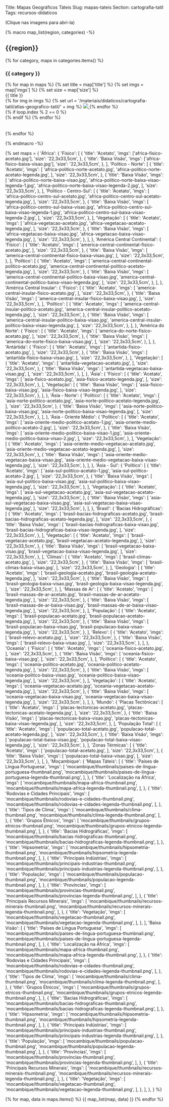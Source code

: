 Title: Mapas Geográficos Táteis
Slug: mapas-tateis
Section: cartografia-tatil
Tags: recursos-didaticos

(Clique nas imagens para abri-la)

{%
    macro map_list(region, categories)
-%}
## {{region}}

{% for category, maps in categories.items() %}

### {{ category }}

<div class="row justify-content-md-center">
{% for map in maps %}
    {% set title = map['title'] %}
    {% set imgs = map['imgs'] %}
    {% set size = map['size'] %}

<div class="col text-center">
    <div class="text-center">{{ title }}</div>
    {% for img in imgs %}
    {% set url = '/materiais/didaticos/cartografia-tatil/atlas-geografico-tatil/' + img %}
    <a href="{static}{{ url }}">
    <img src="{static}{{url}}" style="max-width: 50%; object-fit: cover"/>
    </a>
    {% endfor %}
</div>
{% if loop.index % 2 == 0 %}
<div class="w-100">
</div>
{% endif %}
    {% endfor %}
</div>
<br>
<br>
{% endfor %}

{%
    endmacro
-%}

{%
    set maps = {
        'África': {
            'Físico': [
                {
                    'title': 'Acetato',
                    'imgs': ['africa-fisico-acetato.jpg'],
                    'size': '22,3x33,5cm',
                },
                {
                    'title': 'Baixa Visão',
                    'imgs': ['africa-fisico-baixa-visao.jpg'],
                    'size': '22,3x33,5cm',
                },
            ],
            'Político - Norte': [
                {
                    'title': 'Acetato',
                    'imgs': [
                        'africa-politico-norte-acetato.jpg',
                        'africa-politico-norte-acetato-legenda.jpg',
                    ],
                    'size': '22,3x33,5cm',
                },
                {
                    'title': 'Baixa Visão',
                    'imgs': [
                        'africa-politico-norte-baixa-visao.jpg',
                        'africa-politico-norte-baixa-visao-legenda-1.jpg',
                        'africa-politico-norte-baixa-visao-legenda-2.jpg',
                    ],
                    'size': '22,3x33,5cm',
                },
            ],
            'Político - Centro-Sul': [
                {
                    'title': 'Acetato',
                    'imgs': [
                        'africa-politico-centro-sul-acetato.jpg',
                        'africa-politico-centro-sul-acetato-legenda.jpg',
                    ],
                    'size': '22,3x33,5cm',
                },
                {
                    'title': 'Baixa Visão',
                    'imgs': [
                        'africa-politico-centro-sul-baixa-visao.jpg',
                        'africa-politico-centro-sul-baixa-visao-legenda-1.jpg',
                        'africa-politico-centro-sul-baixa-visao-legenda-2.jpg',
                    ],
                    'size': '22,3x33,5cm',
                },
            ],
            'Vegetação': [
                {
                    'title': 'Acetato',
                    'imgs': [
                        'africa-vegetacao-acetato.jpg',
                        'africa-vegetacao-acetato-legenda.jpg',
                    ],
                    'size': '22,3x33,5cm',
                },
                {
                    'title': 'Baixa Visão',
                    'imgs': [
                        'africa-vegetacao-baixa-visao.jpg',
                        'africa-vegetacao-baixa-visao-legenda.jpg',
                    ],
                    'size': '22,3x33,5cm',
                },
            ],
        },
        'América Central Continental': {
            'Físico': [
                {
                    'title': 'Acetato',
                    'imgs': [
                        'america-central-continental-fisico-acetato.jpg',
                    ],
                    'size': '22,3x33,5cm',
                },
                {
                    'title': 'Baixa Visão',
                    'imgs': [
                        'america-central-continental-fisico-baixa-visao.jpg',
                    ],
                    'size': '22,3x33,5cm',
                },
            ],
            'Político': [
                {
                    'title': 'Acetato',
                    'imgs': [
                        'america-central-continental-politico-acetato.jpg',
                        'america-central-continental-politico-acetato-legenda.jpg',
                    ],
                    'size': '22,3x33,5cm',
                },
                {
                    'title': 'Baixa Visão',
                    'imgs': [
                        'america-central-continental-politico-baixa-visao.jpg',
                        'america-central-continental-politico-baixa-visao-legenda.jpg',
                    ],
                    'size': '22,3x33,5cm',
                },
            ],
        },
        'América Central Insular': {
            'Físico': [
                {
                    'title': 'Acetato',
                    'imgs': [
                        'america-central-insular-fisico-acetato.jpg',
                    ],
                    'size': '22,3x33,5cm',
                },
                {
                    'title': 'Baixa Visão',
                    'imgs': [
                        'america-central-insular-fisico-baixa-visao.jpg',
                    ],
                    'size': '22,3x33,5cm',
                },
            ],
            'Político': [
                {
                    'title': 'Acetato',
                    'imgs': [
                        'america-central-insular-politico-acetato.jpg',
                        'america-central-insular-politico-acetato-legenda.jpg',
                    ],
                    'size': '22,3x33,5cm',
                },
                {
                    'title': 'Baixa Visão',
                    'imgs': [
                        'america-central-insular-politico-baixa-visao.jpg',
                        'america-central-insular-politico-baixa-visao-legenda.jpg',
                    ],
                    'size': '22,3x33,5cm',
                },
            ],
        },
        'América do Norte': {
            'Físico': [
                {
                    'title': 'Acetato',
                    'imgs': [
                        'america-do-norte-fisico-acetato.jpg',
                    ],
                    'size': '22,3x33,5cm',
                },
                {
                    'title': 'Baixa Visão',
                    'imgs': [
                        'america-do-norte-fisico-baixa-visao.jpg',
                    ],
                    'size': '22,3x33,5cm',
                },
            ],
        },
        'Antártida': {
            'Físico': [
                {
                    'title': 'Acetato',
                    'imgs': [
                        'antartida-fisico-acetato.jpg',
                    ],
                    'size': '22,3x33,5cm',
                },
                {
                    'title': 'Baixa Visão',
                    'imgs': [
                        'antartida-fisico-baixa-visao.jpg',
                    ],
                    'size': '22,3x33,5cm',
                },
            ],
            'Vegetação': [
                {
                    'title': 'Acetato',
                    'imgs': [
                        'antartida-vegetacao-acetato.jpg',
                    ],
                    'size': '22,3x33,5cm',
                },
                {
                    'title': 'Baixa Visão',
                    'imgs': [
                        'antartida-vegetacao-baixa-visao.jpg',
                    ],
                    'size': '22,3x33,5cm',
                },
            ],
        },
        'Ásia': {
            'Físico': [
                {
                    'title': 'Acetato',
                    'imgs': [
                        'asia-fisico-acetato.jpg',
                        'asia-fisico-acetato-legenda.jpg',
                    ],
                    'size': '22,3x33,5cm',
                },
            ],
            'Vegetação': [
                {
                    'title': 'Baixa Visão',
                    'imgs': [
                        'asia-fisico-baixa-visao.jpg',
                        'asia-fisico-baixa-visao-legenda.jpg',
                    ],
                    'size': '22,3x33,5cm',
                },
            ],
        },
        'Ásia - Norte': {
            'Político': [
                {
                    'title': 'Acetato',
                    'imgs': [
                        'asia-norte-politico-acetato.jpg',
                        'asia-norte-politico-acetato-legenda.jpg',
                    ],
                    'size': '22,3x33,5cm',
                },
                {
                    'title': 'Baixa Visão',
                    'imgs': [
                        'asia-norte-politico-baixa-visao.jpg',
                        'asia-norte-politico-baixa-visao-legenda.jpg',
                    ],
                    'size': '22,3x33,5cm',
                },
            ],
        },
        'Ásia - Oriente Médio': {
            'Político': [
                {
                    'title': 'Acetato',
                    'imgs': [
                        'asia-oriente-medio-politico-acetato-1.jpg',
                        'asia-oriente-medio-politico-acetato-2.jpg',
                    ],
                    'size': '22,3x33,5cm',
                },
                {
                    'title': 'Baixa Visão',
                    'imgs': [
                        'asia-oriente-medio-politico-baixa-visao-1.jpg',
                        'asia-oriente-medio-politico-baixa-visao-2.jpg',
                    ],
                    'size': '22,3x33,5cm',
                },
            ],
            'Vegetação': [
                {
                    'title': 'Acetato',
                    'imgs': [
                        'asia-oriente-medio-vegetacao-acetato.jpg',
                        'asia-oriente-medio-vegetacao-acetato-legenda.jpg',
                    ],
                    'size': '22,3x33,5cm',
                },
                {
                    'title': 'Baixa Visão',
                    'imgs': [
                        'asia-oriente-medio-vegetacao-baixa-visao.jpg',
                        'asia-oriente-medio-vegetacao-baixa-visao-legenda.jpg',
                    ],
                    'size': '22,3x33,5cm',
                },
            ],
        },
        'Ásia - Sul': {
            'Político': [
                {
                    'title': 'Acetato',
                    'imgs': [
                        'asia-sul-politico-acetato-1.jpg',
                        'asia-sul-politico-acetato-2.jpg',
                    ],
                    'size': '22,3x33,5cm',
                },
                {
                    'title': 'Baixa Visão',
                    'imgs': [
                        'asia-sul-politico-baixa-visao.jpg',
                        'asia-sul-politico-baixa-visao-legenda.jpg',
                    ],
                    'size': '22,3x33,5cm',
                },
            ],
            'Vegetação': [
                {
                    'title': 'Acetato',
                    'imgs': [
                        'asia-sul-vegetacao-acetato.jpg',
                        'asia-sul-vegetacao-acetato-legenda.jpg',
                    ],
                    'size': '22,3x33,5cm',
                },
                {
                    'title': 'Baixa Visão',
                    'imgs': [
                        'asia-sul-vegetacao-baixa-visao.jpg',
                        'asia-sul-vegetacao-baixa-visao-legenda.jpg',
                    ],
                    'size': '22,3x33,5cm',
                },
            ],
        },
        'Brasil': {
            'Bacias Hidrográficas': [
                {
                    'title': 'Acetato',
                    'imgs': [
                        'brasil-bacias-hidrograficas-acetato.jpg',
                        'brasil-bacias-hidrograficas-acetato-legenda.jpg',
                    ],
                    'size': '22,3x33,5cm',
                },
                {
                    'title': 'Baixa Visão',
                    'imgs': [
                        'brasil-bacias-hidrograficas-baixa-visao.jpg',
                        'brasil-bacias-hidrograficas-baixa-visao-legenda.jpg',
                    ],
                    'size': '22,3x33,5cm',
                },
            ],
            'Vegetação': [
                {
                    'title': 'Acetato',
                    'imgs': [
                        'brasil-vegetacao-acetato.jpg',
                        'brasil-vegetacao-acetato-legenda.jpg',
                    ],
                    'size': '22,3x33,5cm',
                },
                {
                    'title': 'Baixa Visão',
                    'imgs': [
                        'brasil-vegetacao-baixa-visao.jpg',
                        'brasil-vegetacao-baixa-visao-legenda.jpg',
                    ],
                    'size': '22,3x33,5cm',
                },
            ],
            'Climas': [
                {
                    'title': 'Acetato',
                    'imgs': [
                        'brasil-climas-acetato.jpg',
                    ],
                    'size': '22,3x33,5cm',
                },
                {
                    'title': 'Baixa Visão',
                    'imgs': [
                        'brasil-climas-baixa-visao.jpg',
                    ],
                    'size': '22,3x33,5cm',
                },
            ],
            'Geologia': [
                {
                    'title': 'Acetato',
                    'imgs': [
                        'brasil-geologia-acetato.jpg',
                        'brasil-geologia-acetato-legenda.jpg',
                    ],
                    'size': '22,3x33,5cm',
                },
                {
                    'title': 'Baixa Visão',
                    'imgs': [
                        'brasil-geologia-baixa-visao.jpg',
                        'brasil-geologia-baixa-visao-legenda.jpg',
                    ],
                    'size': '22,3x33,5cm',
                },
            ],
            'Massas de Ar': [
                {
                    'title': 'Acetato',
                    'imgs': [
                        'brasil-massas-de-ar-acetato.jpg',
                        'brasil-massas-de-ar-acetato-legenda.jpg',
                    ],
                    'size': '22,3x33,5cm',
                },
                {
                    'title': 'Baixa Visão',
                    'imgs': [
                        'brasil-massas-de-ar-baixa-visao.jpg',
                        'brasil-massas-de-ar-baixa-visao-legenda.jpg',
                    ],
                    'size': '22,3x33,5cm',
                },
            ],
            'População': [
                {
                    'title': 'Acetato',
                    'imgs': [
                        'brasil-populacao-acetato.jpg',
                        'brasil-populacao-acetato-legenda.jpg',
                    ],
                    'size': '22,3x33,5cm',
                },
                {
                    'title': 'Baixa Visão',
                    'imgs': [
                        'brasil-populacao-baixa-visao.jpg',
                        'brasil-populacao-baixa-visao-legenda.jpg',
                    ],
                    'size': '22,3x33,5cm',
                },
            ],
            'Relevo': [
                {
                    'title': 'Acetato',
                    'imgs': [
                        'brasil-relevo-acetato.jpg',
                    ],
                    'size': '22,3x33,5cm',
                },
                {
                    'title': 'Baixa Visão',
                    'imgs': [
                        'brasil-relevo-baixa-visao.jpg',
                    ],
                    'size': '22,3x33,5cm',
                },
            ],
        },
        'Oceania': {
            'Físico': [
                {
                    'title': 'Acetato',
                    'imgs': [
                        'oceania-fisico-acetato.jpg',
                    ],
                    'size': '22,3x33,5cm',
                },
                {
                    'title': 'Baixa Visão',
                    'imgs': [
                        'oceania-fisico-baixa-visao.jpg',
                    ],
                    'size': '22,3x33,5cm',
                },
            ],
            'Político': [
                {
                    'title': 'Acetato',
                    'imgs': [
                        'oceania-politico-acetato.jpg',
                        'oceania-politico-acetato-legenda.jpg',
                    ],
                    'size': '22,3x33,5cm',
                },
                {
                    'title': 'Baixa Visão',
                    'imgs': [
                        'oceania-politico-baixa-visao.jpg',
                        'oceania-politico-baixa-visao-legenda.jpg',
                    ],
                    'size': '22,3x33,5cm',
                },
            ],
            'Vegetação': [
                {
                    'title': 'Acetato',
                    'imgs': [
                        'oceania-vegetacao-acetato.jpg',
                        'oceania-vegetacao-acetato-legenda.jpg',
                    ],
                    'size': '22,3x33,5cm',
                },
                {
                    'title': 'Baixa Visão',
                    'imgs': [
                        'oceania-vegetacao-baixa-visao.jpg',
                        'oceania-vegetacao-baixa-visao-legenda.jpg',
                    ],
                    'size': '22,3x33,5cm',
                },
            ],
        },
        'Mundo': {
            'Placas Tectônicas': [
                {
                    'title': 'Acetato',
                    'imgs': [
                        'placas-tectonicas-acetato.jpg',
                        'placas-tectonicas-acetato-legenda.jpg',
                    ],
                    'size': '22,3x33,5cm',
                },
                {
                    'title': 'Baixa Visão',
                    'imgs': [
                        'placas-tectonicas-baixa-visao.jpg',
                        'placas-tectonicas-baixa-visao-legenda.jpg',
                    ],
                    'size': '22,3x33,5cm',
                },
            ],
            'População Total': [
                {
                    'title': 'Acetato',
                    'imgs': [
                        'populacao-total-acetato.jpg',
                        'populacao-total-acetato-legenda.jpg',
                    ],
                    'size': '22,3x33,5cm',
                },
                {
                    'title': 'Baixa Visão',
                    'imgs': [
                        'populacao-total-baixa-visao.jpg',
                        'populacao-total-baixa-visao-legenda.jpg',
                    ],
                    'size': '22,3x33,5cm',
                },
            ],
            'Zonas Térmicas': [
                {
                    'title': 'Acetato',
                    'imgs': [
                        'populacao-total-acetato.jpg',
                    ],
                    'size': '22,3x33,5cm',
                },
                {
                    'title': 'Baixa Visão',
                    'imgs': [
                        'populacao-total-baixa-visao.jpg',
                    ],
                    'size': '22,3x33,5cm',
                },
            ],
        },
        'Moçambique': {
            'Mapas Táteis': [
                {
                    'title': 'Países de Língua Portuguesa',
                    'imgs': [
                        'mocambique/thumbnails/paises-de-lingua-portuguesa-thumbnail.png',
                        'mocambique/thumbnails/paises-de-lingua-portuguesa-legenda-thumbnail.png',
                    ],
                },
                {
                    'title': 'Localização na África',
                    'imgs': [
                        'mocambique/thumbnails/mapa-africa-thumbnail.png',
                        'mocambique/thumbnails/mapa-africa-legenda-thumbnail.png',
                    ],
                },
                {
                    'title': 'Rodovias e Cidades Principais',
                    'imgs': [
                        'mocambique/thumbnails/rodovias-e-cidades-thumbnail.png',
                        'mocambique/thumbnails/rodovias-e-cidades-legenda-thumbnail.png',
                    ],
                },
                {
                    'title': 'Tipos de Clima',
                    'imgs': [
                        'mocambique/thumbnails/clima-thumbnail.png',
                        'mocambique/thumbnails/clima-legenda-thumbnail.png',
                    ],
                },
                {
                    'title': 'Grupos Étnicos',
                    'imgs': [
                        'mocambique/thumbnails/grupos-etnicos-thumbnail.png',
                        'mocambique/thumbnails/grupos-etnicos-legenda-thumbnail.png',
                    ],
                },
                {
                    'title': 'Bacias Hidrográficas',
                    'imgs': [
                        'mocambique/thumbnails/bacias-hidrograficas-thumbnail.png',
                        'mocambique/thumbnails/bacias-hidrograficas-legenda-thumbnail.png',
                    ],
                },
                {
                    'title': 'Hipsometria',
                    'imgs': [
                        'mocambique/thumbnails/hipsometria-thumbnail.png',
                        'mocambique/thumbnails/hipsometria-legenda-thumbnail.png',
                    ],
                },
                {
                    'title': 'Principais Indústrias',
                    'imgs': [
                        'mocambique/thumbnails/principais-industrias-thumbnail.png',
                        'mocambique/thumbnails/principais-industrias-legenda-thumbnail.png',
                    ],
                },
                {
                    'title': 'População',
                    'imgs': [
                        'mocambique/thumbnails/populacao-thumbnail.png',
                        'mocambique/thumbnails/populacao-legenda-thumbnail.png',
                    ],
                },
                {
                    'title': 'Províncias',
                    'imgs': [
                        'mocambique/thumbnails/provincias-thumbnail.png',
                        'mocambique/thumbnails/provincias-legenda-thumbnail.png',
                    ],
                },
                {
                    'title': 'Principais Recursos Minerais',
                    'imgs': [
                        'mocambique/thumbnails/recursos-minerais-thumbnail.png',
                        'mocambique/thumbnails/recursos-minerais-legenda-thumbnail.png',
                    ],
                },
                {
                    'title': 'Vegetação',
                    'imgs': [
                        'mocambique/thumbnails/vegetacao-thumbnail.png',
                        'mocambique/thumbnails/vegetacao-legenda-thumbnail.png',
                    ],
                },
            ],
            'Baixa Visão': [
                {
                    'title': 'Países de Língua Portuguesa',
                    'imgs': [
                        'mocambique/thumbnails/paises-de-lingua-portuguesa-thumbnail.png',
                        'mocambique/thumbnails/paises-de-lingua-portuguesa-legenda-thumbnail.png',
                    ],
                },
                {
                    'title': 'Localização na África',
                    'imgs': [
                        'mocambique/thumbnails/mapa-africa-thumbnail.png',
                        'mocambique/thumbnails/mapa-africa-legenda-thumbnail.png',
                    ],
                },
                {
                    'title': 'Rodovias e Cidades Principais',
                    'imgs': [
                        'mocambique/thumbnails/rodovias-e-cidades-thumbnail.png',
                        'mocambique/thumbnails/rodovias-e-cidades-legenda-thumbnail.png',
                    ],
                },
                {
                    'title': 'Tipos de Clima',
                    'imgs': [
                        'mocambique/thumbnails/clima-thumbnail.png',
                        'mocambique/thumbnails/clima-legenda-thumbnail.png',
                    ],
                },
                {
                    'title': 'Grupos Étnicos',
                    'imgs': [
                        'mocambique/thumbnails/grupos-etnicos-thumbnail.png',
                        'mocambique/thumbnails/grupos-etnicos-legenda-thumbnail.png',
                    ],
                },
                {
                    'title': 'Bacias Hidrográficas',
                    'imgs': [
                        'mocambique/thumbnails/bacias-hidrograficas-thumbnail.png',
                        'mocambique/thumbnails/bacias-hidrograficas-legenda-thumbnail.png',
                    ],
                },
                {
                    'title': 'Hipsometria',
                    'imgs': [
                        'mocambique/thumbnails/hipsometria-thumbnail.png',
                        'mocambique/thumbnails/hipsometria-legenda-thumbnail.png',
                    ],
                },
                {
                    'title': 'Principais Indústrias',
                    'imgs': [
                        'mocambique/thumbnails/principais-industrias-thumbnail.png',
                        'mocambique/thumbnails/principais-industrias-legenda-thumbnail.png',
                    ],
                },
                {
                    'title': 'População',
                    'imgs': [
                        'mocambique/thumbnails/populacao-thumbnail.png',
                        'mocambique/thumbnails/populacao-legenda-thumbnail.png',
                    ],
                },
                {
                    'title': 'Províncias',
                    'imgs': [
                        'mocambique/thumbnails/provincias-thumbnail.png',
                        'mocambique/thumbnails/provincias-legenda-thumbnail.png',
                    ],
                },
                {
                    'title': 'Principais Recursos Minerais',
                    'imgs': [
                        'mocambique/thumbnails/recursos-minerais-thumbnail.png',
                        'mocambique/thumbnails/recursos-minerais-legenda-thumbnail.png',
                    ],
                },
                {
                    'title': 'Vegetação',
                    'imgs': [
                        'mocambique/thumbnails/vegetacao-thumbnail.png',
                        'mocambique/thumbnails/vegetacao-legenda-thumbnail.png',
                    ],
                },
            ],
        },
    }
%}

{% for map, data in maps.items() %}
{{ map_list(map, data) }}
{% endfor %}
